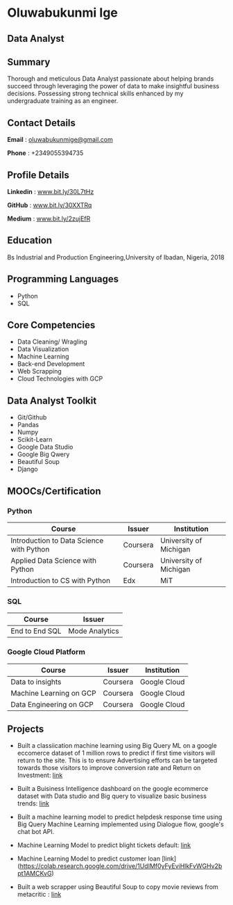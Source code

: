 # Oluwabukunmi Ige
## Data Analyst

## Summary
Thorough and meticulous Data Analyst passionate about helping brands succeed through leveraging the power of data to make insightful business decisions. Possessing strong technical skills enhanced by my undergraduate training as an engineer.

## Contact Details
**Email** : oluwabukunmige@gmail.com  

**Phone** : +2349055394735

## Profile Details
**Linkedin** : www.bit.ly/30L7tHz

**GitHub** : www.bit.ly/30XXTRq

**Medium** : www.bit.ly/2zujEfR

## Education
Bs Industrial and Production Engineering,University of Ibadan, Nigeria, 2018

## Programming Languages
* Python
* SQL

## Core Competencies
* Data Cleaning/ Wragling
* Data Visualization
* Machine Learning
* Back-end Development
* Web Scrapping
* Cloud Technologies with GCP


## Data Analyst Toolkit
* Git/Github
* Pandas 
* Numpy
* Scikit-Learn
* Google Data Studio
* Google Big Qwery
* Beautiful Soup
* Django

## MOOCs/Certification
### Python
| Course | Issuer | Institution |
| --- | --- | --- |
| Introduction to Data Science with Python | Coursera | University of Michigan |
| Applied Data Science with Python | Coursera | University of Michigan |
| Introduction to CS with Python | Edx | MiT |

### SQL 
| Course | Issuer |
| --- | --- |
| End to End SQL | Mode Analytics |

### Google Cloud Platform
| Course | Issuer | Institution
| --- | --- | --- |
| Data to insights | Coursera | Google Cloud |
| Machine Learning on GCP | Coursera | Google Cloud |
| Data Engineering on GCP | Coursera | Google Cloud |

## Projects 
* Built a classiication machine learning using Big Query ML on a google eccomerce dataset of 1 million rows to predict if first time visitors will return to the site. This is to ensure Advertising efforts can be targeted towards those visitors to improve conversion rate and Return on Investment: [link](https://github.com/Oluwabukunmige/GCP-Projects/blob/master/Visitor%20purchases.md)

* Built a Buisiness Intelligence dashboard on the google ecommerce dataset with Data studio and Big query to visualize basic business trends: [link](https://datastudio.google.com/s/lpAq2dzTHKY)

* Built a machine learning model to predict helpdesk response time using Big Query Machine Learning implemented using Dialogue flow, google's chat bot API.

* Machine Learning Model to predict blight tickets default: [link](https://github.com/Oluwabukunmige/Predicting-Blight-Ticket-Default/blob/master/Assignment%204.ipynb)

* Machine Learning Model to predict customer loan [link]
(https://colab.research.google.com/drive/1UdIMf0yFyEviHlkFvWGHv2bpt1AMCKvG)

* Built a web scrapper using Beautiful Soup to copy movie reviews from metacritic : [link](https://github.com/Oluwabukunmige/Web-Scrappers/blob/master/Movie%20Reviews.md)




